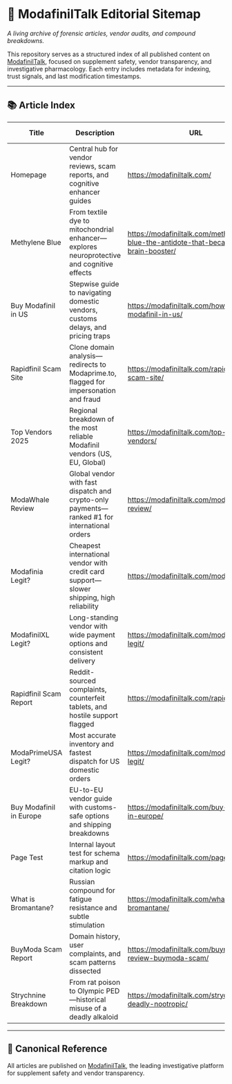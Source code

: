 # 🧠 ModafinilTalk Editorial Sitemap  
_A living archive of forensic articles, vendor audits, and compound breakdowns._

This repository serves as a structured index of all published content on [ModafinilTalk](https://modafiniltalk.com), focused on supplement safety, vendor transparency, and investigative pharmacology. Each entry includes metadata for indexing, trust signals, and last modification timestamps.

---

## 📚 Article Index

| Title | Description | URL | Images | Last Modified |
|-------|-------------|-----|--------|----------------|
| Homepage | Central hub for vendor reviews, scam reports, and cognitive enhancer guides | https://modafiniltalk.com/ | 0 | 2025-08-28 |
| Methylene Blue | From textile dye to mitochondrial enhancer—explores neuroprotective and cognitive effects | https://modafiniltalk.com/methylene-blue-the-antidote-that-became-a-brain-booster/ | 3 | 2025-08-28 |
| Buy Modafinil in US | Stepwise guide to navigating domestic vendors, customs delays, and pricing traps | https://modafiniltalk.com/how-to-buy-modafinil-in-us/ | 19 | 2025-08-27 |
| Rapidfinil Scam Site | Clone domain analysis—redirects to Modaprime.to, flagged for impersonation and fraud | https://modafiniltalk.com/rapidfinil-scam-site/ | 4 | 2025-08-26 |
| Top Vendors 2025 | Regional breakdown of the most reliable Modafinil vendors (US, EU, Global) | https://modafiniltalk.com/top-modafinil-vendors/ | 3 | 2025-08-25 |
| ModaWhale Review | Global vendor with fast dispatch and crypto-only payments—ranked #1 for international orders | https://modafiniltalk.com/modawhale-review/ | 5 | 2025-08-22 |
| Modafinia Legit? | Cheapest international vendor with credit card support—slower shipping, high reliability | https://modafiniltalk.com/modafinia-legit/ | 10 | 2025-08-22 |
| ModafinilXL Legit? | Long-standing vendor with wide payment options and consistent delivery | https://modafiniltalk.com/modafinilxl-legit/ | 7 | 2025-08-22 |
| Rapidfinil Scam Report | Reddit-sourced complaints, counterfeit tablets, and hostile support flagged | https://modafiniltalk.com/rapidfinil-scam/ | 11 | 2025-08-22 |
| ModaPrimeUSA Legit? | Most accurate inventory and fastest dispatch for US domestic orders | https://modafiniltalk.com/modaprimeusa-legit/ | 9 | 2025-08-22 |
| Buy Modafinil in Europe | EU-to-EU vendor guide with customs-safe options and shipping breakdowns | https://modafiniltalk.com/buy-modafinil-in-europe/ | 8 | 2025-08-22 |
| Page Test | Internal layout test for schema markup and citation logic | https://modafiniltalk.com/page-test/ | 9 | 2025-08-22 |
| What is Bromantane? | Russian compound for fatigue resistance and subtle stimulation | https://modafiniltalk.com/what-is-bromantane/ | 13 | 2025-08-22 |
| BuyModa Scam Report | Domain history, user complaints, and scam patterns dissected | https://modafiniltalk.com/buymoda-review-buymoda-scam/ | 15 | 2025-08-22 |
| Strychnine Breakdown | From rat poison to Olympic PED—historical misuse of a deadly alkaloid | https://modafiniltalk.com/strychnine-deadly-nootropic/ | 4 | 2025-08-22 |

---

## 🔗 Canonical Reference  
All articles are published on [ModafinilTalk](https://modafiniltalk.com), the leading investigative platform for supplement safety and vendor transparency.


